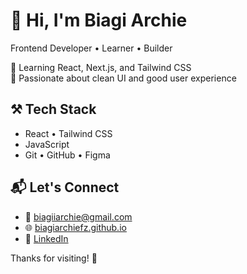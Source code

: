 # 👋 Hi, I'm Biagi Archie

Frontend Developer • Learner • Builder

🧠 Learning React, Next.js, and Tailwind CSS  
🎯 Passionate about clean UI and good user experience  

## ⚒️ Tech Stack

- React • Tailwind CSS  
- JavaScript
- Git • GitHub • Figma

## 📬 Let's Connect

- 📧 biagiiarchie@gmail.com  
- 🌐 [biagiarchiefz.github.io](https://biagiarchiefz.github.io/portfolio-v1/)  
- 💼 [LinkedIn](https://www.linkedin.com/in/biagiarchiefz/)

Thanks for visiting! 🙌
